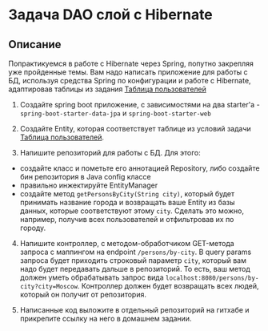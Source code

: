 # Задача DAO слой c Hibernate

## Описание
Попрактикуемся в работе с Hibernate через Spring, попутно закрепляя уже пройденные темы. Вам надо написать приложение для работы с БД, используя средства Spring по конфигурации и работе с Hibernate, адаптировав таблицы из задания [Таблица пользователей](../../sql-basic/task/README.md)

1. Создайте spring boot приложение, с зависимостями на два starter'а - `spring-boot-starter-data-jpa` и `spring-boot-starter-web`

2. Создайте Entity, которая соответствует таблице из условий задачи [Таблица пользователей](../taskEx1/README.md).

3. Напишите репозиторий для работы с БД. Для этого:
 - создайте класс и пометьте его аннотацией Repository, либо создайте бин репозитория в Java config классе
 - правильно инжектируйте EntityManager
 - создайте метод `getPersonsByCity(String city)`, который будет принимать название города и возвращать ваше Entity из базы данных, которые соответствуют этому `city`. Сделать это можно, например, получив всех пользователей и отфильтровав их по городу.

4. Напишите контроллер, с методом-обработчиком GET-метода запроса с маппингом на endpoint `/persons/by-city`. В query params запроса будет приходить строковый параметр `city`, который вам надо будет передавать дальше в репозиторий. То есть, ваш метод должен уметь обрабатывать запрос вида `localhost:8080/persons/by-city?city=Moscow`.
Контроллер должен будет возвращать всех людей, который он получит от репозитория.

5. Написанные код выложите в отдельный репозиторий на гитхабе и прикрепите ссылку на него в домашнем задании.